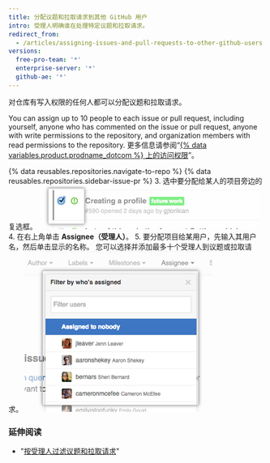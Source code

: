 ```yaml
---
title: 分配议题和拉取请求到其他 GitHub 用户
intro: 受理人明确谁在处理特定议题和拉取请求。
redirect_from:
  - /articles/assigning-issues-and-pull-requests-to-other-github-users
versions:
  free-pro-team: '*'
  enterprise-server: '*'
  github-ae: '*'
---
```


对仓库有写入权限的任何人都可以分配议题和拉取请求。

You can assign up to 10 people to each issue or pull request, including yourself, anyone who has commented on the issue or pull request, anyone with write permissions to the repository, and organization members with read permissions to the repository. 更多信息请参阅“[{% data variables.product.prodname_dotcom %} 上的访问权限](/articles/access-permissions-on-github)”。

{% data reusables.repositories.navigate-to-repo %}
{% data reusables.repositories.sidebar-issue-pr %}
3. 选中要分配给某人的项目旁边的复选框。 ![议题元数据复选框](/assets/images/help/issues/issues_assign_checkbox.png)
4. 在右上角单击 **Assignee（受理人）**。
5. 要分配项目给某用户，先输入其用户名，然后单击显示的名称。 您可以选择并添加最多十个受理人到议题或拉取请求。 ![议题分配下拉菜单](/assets/images/help/issues/issues_assigning_dropdown.png)

### 延伸阅读

* "[按受理人过滤议题和拉取请求](/articles/filtering-issues-and-pull-requests-by-assignees)"
